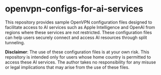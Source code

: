 # openvpn-configs-for-ai-services

This repository provides sample OpenVPN configuration files designed to facilitate access to AI services such as Apple Intelligence and OpenAI from regions where these services are not restricted. These configuration files can help users securely connect and access AI resources through split tunneling.

**Disclaimer**: The use of these configuration files is at your own risk. This repository is intended only for users whose home country is permitted to access these AI services. The author takes no responsibility for any misuse or legal implications that may arise from the use of these files.
